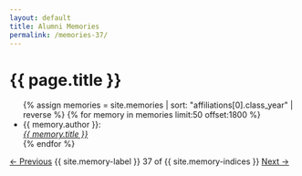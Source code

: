 ```yaml
---
layout: default
title: Alumni Memories
permalink: /memories-37/
---
```


<h1>{{ page.title }}</h1>

<ul>
  {% assign memories = site.memories | sort: "affiliations[0].class_year" | reverse %}
  {% for memory in memories limit:50 offset:1800 %}
    <li>
      {{ memory.author }}:<br><a href="{{ memory.url }}"><i>{{ memory.title }}</i></a>
    </li>
  {% endfor %}
</ul>

<nav class="memory-nav">
  <a href="/memories-36/" class="pill-nav prev">&larr; Previous</a>
  <span>{{ site.memory-label }} 37 of {{ site.memory-indices }}</span>
  <a href="/memories-38/" class="pill-nav next">Next &rarr;</a>
</nav>
